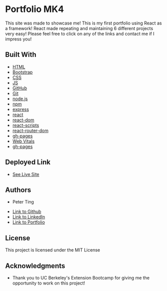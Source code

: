 # Portfolio MK4

This site was made to showcase me! This is my first portfolio using React as a framework! React made repeating and maintaining 6 different projects very easy! Please feel free to click on any of the links and contact me if I impress you!

## Built With

* [HTML](https://developer.mozilla.org/en-US/docs/Web/HTML)
* [Bootstrap](https://getbootstrap.com/)
* [CSS](https://developer.mozilla.org/en-US/docs/Web/CSS)
* [JS](https://www.javascript.com/)
* [GitHub](https://github.com/)
* [Git](https://git-scm.com/)
* [node.js](https://nodejs.org/en/)
* [npm](https://www.npmjs.com/)
* [express](https://www.npmjs.com/package/express)
* [react](https://reactjs.org/)
* [react-dom](https://reactjs.org/docs/react-dom.html)
* [react-scripts](https://www.npmjs.com/package/react-scripts)
* [react-router-dom](https://reactrouter.com/web/guides/quick-start)
* [gh-pages](https://pages.github.com/)
* [Web Vitals](https://web.dev/vitals/)
* [gh-pages](https://pages.github.com/)

## Deployed Link

* [See Live Site](https://pting1995.github.io/portfolio-mk4/#/)

## Authors

* Peter Ting

- [Link to Github](https://github.com/Pting1995)
- [Link to LinkedIn](https://www.linkedin.com/in/pting002/)
- [Link to Portfolio](https://portfolio-mk3.herokuapp.com/)

## License

This project is licensed under the MIT License 

## Acknowledgments

* Thank you to UC Berkeley's Extension Bootcamp for giving me the opportunity to work on this project!